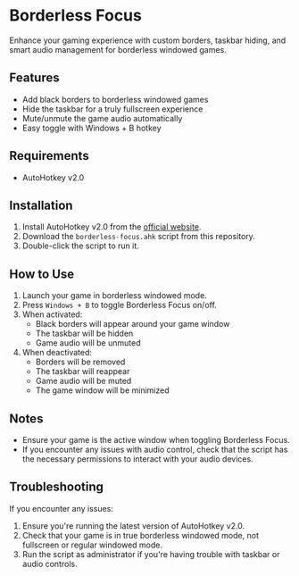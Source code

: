 # Borderless Focus

Enhance your gaming experience with custom borders, taskbar hiding, and smart audio management for borderless windowed games.

## Features

- Add black borders to borderless windowed games
- Hide the taskbar for a truly fullscreen experience
- Mute/unmute the game audio automatically
- Easy toggle with Windows + B hotkey

## Requirements

- AutoHotkey v2.0

## Installation

1. Install AutoHotkey v2.0 from the [official website](https://www.autohotkey.com/).
2. Download the `borderless-focus.ahk` script from this repository.
3. Double-click the script to run it.

## How to Use

1. Launch your game in borderless windowed mode.
2. Press `Windows + B` to toggle Borderless Focus on/off.
3. When activated:
   - Black borders will appear around your game window
   - The taskbar will be hidden
   - Game audio will be unmuted
4. When deactivated:
   - Borders will be removed
   - The taskbar will reappear
   - Game audio will be muted
   - The game window will be minimized

## Notes

- Ensure your game is the active window when toggling Borderless Focus.
- If you encounter any issues with audio control, check that the script has the necessary permissions to interact with your audio devices.

## Troubleshooting

If you encounter any issues:
1. Ensure you're running the latest version of AutoHotkey v2.0.
2. Check that your game is in true borderless windowed mode, not fullscreen or regular windowed mode.
3. Run the script as administrator if you're having trouble with taskbar or audio controls.
